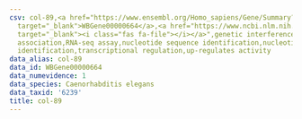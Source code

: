 ```yaml
---
csv: col-89,<a href="https://www.ensembl.org/Homo_sapiens/Gene/Summary?db=core;g=WBGene00000664"
  target="_blank">WBGene00000664</a>,<a href="https://www.ncbi.nlm.nih.gov/pubmed/27496166"
  target="_blank"><i class="fas fa-file"></i></a>",genetic interference,functional
  association,RNA-seq assay,nucleotide sequence identification,nucleotide sequence
  identification,transcriptional regulation,up-regulates activity
data_alias: col-89
data_id: WBGene00000664
data_numevidence: 1
data_species: Caenorhabditis elegans
data_taxid: '6239'
title: col-89
---
```

